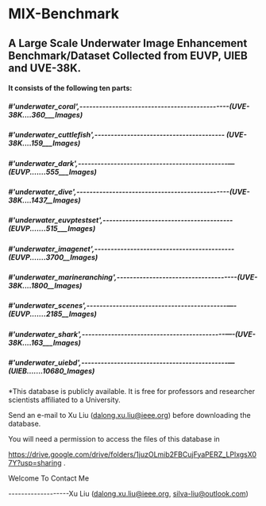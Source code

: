 MIX-Benchmark
=====================

A Large Scale Underwater Image Enhancement Benchmark/Dataset Collected from EUVP, UIEB and UVE-38K.
---------------------------------------------------------------------------------------------------

#### It consists of the following ten parts:

##### *#'underwater_coral',----------------------------------------------(UVE-38K....360___Images)*

##### *#'underwater_cuttlefish',---------------------------------------- (UVE-38K....159___Images)*

##### *#'underwater_dark',----------------------------------------------—(EUVP.......555___Images)*

##### *#'underwater_dive',-----------------------------------------------(UVE-38K....1437__Images)*

##### *#'underwater_euvptestset',----------------------------------------(EUVP.......515___Images)*

##### *#'underwater_imagenet',-------------------------------------------(EUVP.......3700__Images)*

##### *#'underwater_marineranching',-------------------------------------(UVE-38K....1800__Images)*

##### *#'underwater_scenes',-------------------------------------------—-(EUVP.......2185__Images)*

##### *#'underwater_shark',--------------------------------------------—-(UVE-38K....163___Images)*

##### *#'underwater_uiebd',---------------------------------------------—(UIEB.......10680_Images)* 


*This database is publicly available. It is free for professors and researcher scientists affiliated to a University. 

Send an e-mail to Xu Liu ([dalong.xu.liu@ieee.org](mailto:dalong.xu.liu@ieee.org)) before downloading the database. 

You will need a permission to access the files of this database in 

https://drive.google.com/drive/folders/1juzOLmib2FBCujFyaPERZ_LPlxgsX07Y?usp=sharing . 

Welcome To Contact Me

-------------------Xu Liu (dalong.xu.liu@ieee.org, silva-liu@outlook.com)



